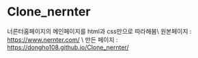 # Clone_nernter
너른터홈페이지의 메인페이지를 html과 css만으로 따라해봄\\
원본페이지 : https://www.nernter.com/ \\
만든 페이지 : https://dongho108.github.io/Clone_nernter/
